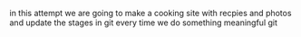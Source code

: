 in this attempt we are going to make a cooking site with recpies and photos and update the stages in git every time we do something meaningful git